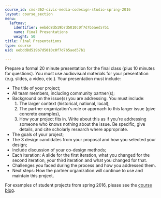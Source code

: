 ```yaml
---
course_id: cms-362-civic-media-codesign-studio-spring-2016
layout: course_section
menu:
  leftnav:
    identifier: eebdd8d519b7d5010c0f7d7b5aed57b1
    name: Final Presentations
    weight: 50
title: Final Presentations
type: course
uid: eebdd8d519b7d5010c0f7d7b5aed57b1

---
```


Prepare a formal 20 minute presentation for the final class (plus 10 minutes for questions). You must use audiovisual materials for your presentation (e.g. slides, a video, etc.). Your presentation must include:

*   The title of your project;
*   All team members, including community partner(s);
*   Background on the issue(s) you are addressing. You must include:
    1.  The larger context (historical, national, local),
    2.  The partner organization's role or approach to this larger issue (give concrete examples),
    3.  How your project fits in. Write about this as if you're addressing someone who knows nothing about the issue. Be specific, give details, and cite scholarly research where appropriate.
*   The goals of your project;
*   The 3 design candidates from your proposal and how you selected your design;
*   Include discussion of your co-design methods;
*   Each iteration: A slide for the first iteration, what you changed for the second iteration, your third iteration and what you changed for that.
*   Challenges you faced during the process and how you addressed them.
*   Next steps: How the partner organization will continue to use and maintain this project.

For examples of student projects from spring 2016, please see the [course blog](http://codesign.mit.edu/).